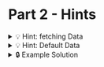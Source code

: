 # Part 2 - Hints

<details>
<summary>💡 Hint: fetching Data </summary>

fetching is an async task, so you need an async function for it and a state for the data to be stored after fetching is complete

```js
function App() {
  const [data, setData] = useState(null);

  useEffect(() => {
    //...
  }, []);
  //...
}
```

</details>

<details>
<summary>💡 Hint: Default Data</summary>

What should be the default data type for your album data? You need to make sure that you don't try to call `data.map(...)` on a data type that does not has a `.map` method.

</details>

<details>
<summary>🔒 Example Solution </summary>
Only check this solution after giving this part a good try!

[🔗 Part 3 Example Solution](https://github.com/neuefische-web-demos/theme-creator-example-solution/tree/part-3)

</details>
